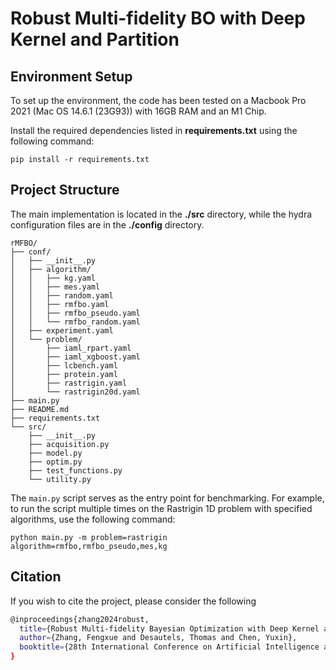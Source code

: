 # Robust Multi-fidelity BO with Deep Kernel and Partition

## Environment Setup

To set up the environment, the code has been tested on a Macbook Pro 2021 (Mac OS 14.6.1 (23G93)) with 16GB RAM and an M1 Chip.

Install the required dependencies listed in **requirements.txt** using the following command:

```shell
pip install -r requirements.txt
```

## Project Structure

The main implementation is located in the **./src** directory, while the hydra configuration files are in the **./config** directory.

```plaintext
rMFBO/
├── conf/
│   ├── __init__.py
│   ├── algorithm/
│   │   ├── kg.yaml
│   │   ├── mes.yaml
│   │   ├── random.yaml
│   │   ├── rmfbo.yaml
│   │   ├── rmfbo_pseudo.yaml
│   │   └── rmfbo_random.yaml
│   ├── experiment.yaml
│   └── problem/
│       ├── iaml_rpart.yaml
│       ├── iaml_xgboost.yaml
│       ├── lcbench.yaml
│       ├── protein.yaml
│       ├── rastrigin.yaml
│       └── rastrigin20d.yaml
├── main.py
├── README.md
├── requirements.txt
└── src/
    ├── __init__.py
    ├── acquisition.py
    ├── model.py
    ├── optim.py
    ├── test_functions.py
    └── utility.py
```

The `main.py` script serves as the entry point for benchmarking. For example, to run the script multiple times on the Rastrigin 1D problem with specified algorithms, use the following command:

```shell
python main.py -m problem=rastrigin algorithm=rmfbo,rmfbo_pseudo,mes,kg
```


## Citation

If you wish to cite the project, please consider the following

```bash
@inproceedings{zhang2024robust,
  title={Robust Multi-fidelity Bayesian Optimization with Deep Kernel and Partition},
  author={Zhang, Fengxue and Desautels, Thomas and Chen, Yuxin},
  booktitle={28th International Conference on Artificial Intelligence and Statistics}
}
```